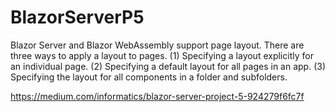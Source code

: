 # BlazorServerP5
Blazor Server and Blazor WebAssembly support page layout.
There are three ways to apply a layout to pages.
(1) Specifying a layout explicitly for an individual page.
(2) Specifying a default layout for all pages in an app.
(3) Specifying the layout for all components in a folder and subfolders.

https://medium.com/informatics/blazor-server-project-5-924279f6fc7f
